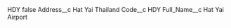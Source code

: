 <?xml version="1.0" encoding="UTF-8"?>
<CustomMetadata xmlns="http://soap.sforce.com/2006/04/metadata" xmlns:xsi="http://www.w3.org/2001/XMLSchema-instance" xmlns:xsd="http://www.w3.org/2001/XMLSchema">
    <label>HDY</label>
    <protected>false</protected>
    <values>
        <field>Address__c</field>
        <value xsi:type="xsd:string">Hat Yai Thailand</value>
    </values>
    <values>
        <field>Code__c</field>
        <value xsi:type="xsd:string">HDY</value>
    </values>
    <values>
        <field>Full_Name__c</field>
        <value xsi:type="xsd:string">Hat Yai Airport</value>
    </values>
</CustomMetadata>
